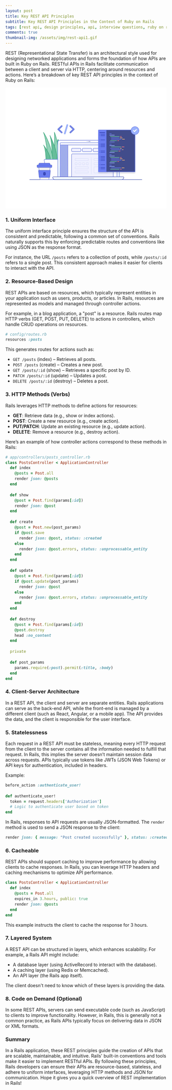 ```yaml
---
layout: post  
title: Key REST API Principles
subtitle: Key REST API Principles in the Context of Ruby on Rails  
tags: [rest api, design principles, api, interview questions, ruby on rails]  
comments: true  
thumbnail-img: /assets/img/rest-api1.gif
---
```


REST (Representational State Transfer) is an architectural style used for designing networked applications and forms the foundation of how APIs are built in Ruby on Rails. RESTful APIs in Rails facilitate communication between a client and server via HTTP, centering around resources and actions. Here’s a breakdown of key REST API principles in the context of Ruby on Rails:

<p align="center">
  <img src="/assets/img/rest-api.gif" alt="rest-api" />
</p>

### 1. **Uniform Interface**
The uniform interface principle ensures the structure of the API is consistent and predictable, following a common set of conventions. Rails naturally supports this by enforcing predictable routes and conventions like using JSON as the response format.

For instance, the URL `/posts` refers to a collection of posts, while `/posts/:id` refers to a single post. This consistent approach makes it easier for clients to interact with the API.

### 2. **Resource-Based Design**
REST APIs are based on resources, which typically represent entities in your application such as users, products, or articles. In Rails, resources are represented as models and managed through controller actions.

For example, in a blog application, a "post" is a resource. Rails routes map HTTP verbs (GET, POST, PUT, DELETE) to actions in controllers, which handle CRUD operations on resources.

```ruby
# config/routes.rb
resources :posts
```

This generates routes for actions such as:
- `GET /posts` (index) – Retrieves all posts.
- `POST /posts` (create) – Creates a new post.
- `GET /posts/:id` (show) – Retrieves a specific post by ID.
- `PATCH /posts/:id` (update) – Updates a post.
- `DELETE /posts/:id` (destroy) – Deletes a post.

### 3. **HTTP Methods (Verbs)**
Rails leverages HTTP methods to define actions for resources:
- **GET**: Retrieve data (e.g., show or index actions).
- **POST**: Create a new resource (e.g., create action).
- **PUT/PATCH**: Update an existing resource (e.g., update action).
- **DELETE**: Remove a resource (e.g., destroy action).

Here’s an example of how controller actions correspond to these methods in Rails:

```ruby
# app/controllers/posts_controller.rb
class PostsController < ApplicationController
  def index
    @posts = Post.all
    render json: @posts
  end
  
  def show
    @post = Post.find(params[:id])
    render json: @post
  end
  
  def create
    @post = Post.new(post_params)
    if @post.save
      render json: @post, status: :created
    else
      render json: @post.errors, status: :unprocessable_entity
    end
  end
  
  def update
    @post = Post.find(params[:id])
    if @post.update(post_params)
      render json: @post
    else
      render json: @post.errors, status: :unprocessable_entity
    end
  end
  
  def destroy
    @post = Post.find(params[:id])
    @post.destroy
    head :no_content
  end
  
  private
  
  def post_params
    params.require(:post).permit(:title, :body)
  end
end
```

### 4. **Client-Server Architecture**
In a REST API, the client and server are separate entities. Rails applications can serve as the back-end API, while the front-end is managed by a different client (such as React, Angular, or a mobile app). The API provides the data, and the client is responsible for the user interface.

### 5. **Statelessness**
Each request in a REST API must be stateless, meaning every HTTP request from the client to the server contains all the information needed to fulfill that request. In Rails, this implies the server doesn’t maintain session data across requests. APIs typically use tokens like JWTs (JSON Web Tokens) or API keys for authentication, included in headers.

Example:

```ruby
before_action :authenticate_user!

def authenticate_user!
  token = request.headers['Authorization']
  # Logic to authenticate user based on token
end
```

In Rails, responses to API requests are usually JSON-formatted. The `render` method is used to send a JSON response to the client:

```ruby
render json: { message: "Post created successfully" }, status: :created
```

### 6. **Cacheable**
REST APIs should support caching to improve performance by allowing clients to cache responses. In Rails, you can leverage HTTP headers and caching mechanisms to optimize API performance.

```ruby
class PostsController < ApplicationController
  def index
    @posts = Post.all
    expires_in 3.hours, public: true
    render json: @posts
  end
end
```

This example instructs the client to cache the response for 3 hours.

### 7. **Layered System**
A REST API can be structured in layers, which enhances scalability. For example, a Rails API might include:
- A database layer (using ActiveRecord to interact with the database).
- A caching layer (using Redis or Memcached).
- An API layer (the Rails app itself).

The client doesn't need to know which of these layers is providing the data.

### 8. **Code on Demand (Optional)**
In some REST APIs, servers can send executable code (such as JavaScript) to clients to improve functionality. However, in Rails, this is generally not a common practice, as Rails APIs typically focus on delivering data in JSON or XML formats.

### Summary
In a Rails application, these REST principles guide the creation of APIs that are scalable, maintainable, and intuitive. Rails' built-in conventions and tools make it easier to implement RESTful APIs. By following these principles, Rails developers can ensure their APIs are resource-based, stateless, and adhere to uniform interfaces, leveraging HTTP methods and JSON for communication. Hope it gives you a quick overview of REST implementation in Rails!